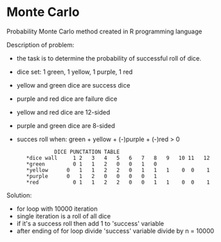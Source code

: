 # Monte Carlo 
Probability Monte Carlo method created in R programming language

Description of problem:
  - the task is to determine the probability of successful roll of dice.
  - dice set: 1 green, 1 yellow, 1 purple, 1 red
  - yellow and green dice are success dice
  - purple and red dice are failure dice
  - yellow and red dice are 12-sided
  - purple and green dice are 8-sided
  - succes roll when:
    green + yellow + (-)purple + (-)red > 0

                    DICE PUNCTATION TABLE
           *dice wall	  1	2	3	4	5	6	7	8	9	10 11	12 
           *green	      0	1	1	2	0	0	1	0	 	 	 	 
           *yellow	    0	1	1	2	2	0	1	1	1	 0	0	 1
           *purple      0	1	2	0	0	0	0	1	 	 	 	 
           *red     	  0	1	1	2	2	0	0	1	1	 0	0	 1

Solution:
  - for loop with 10000 iteration
  - single iteration is a roll of all dice
  - if it's a success roll then add 1 to 'success' variable
  - after ending of for loop divide 'success' variable divide by n = 10000

